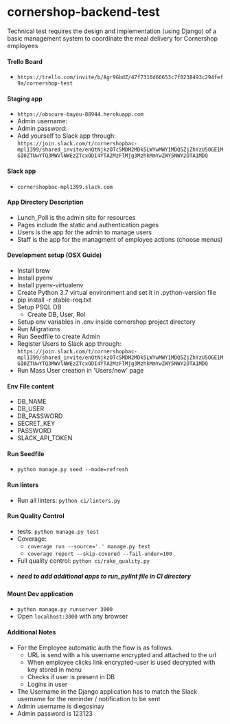 # cornershop-backend-test
Technical test requires the design and implementation (using Django) of a basic management system to coordinate the meal delivery for Cornershop employees

#### Trello Board
* `https://trello.com/invite/b/Agr9GbdZ/47f7316d66653c7f0238493c294fef9a/cornershop-test`

#### Staging app
* `https://obscure-bayou-88944.herokuapp.com`
* Admin username:
* Admin password:
* Add yourself to Slack app through: `https://join.slack.com/t/cornershopbac-mpl1399/shared_invite/enQtNjkzOTc5MDM2MDk5LWYwMWY1MDQ5ZjZhYzU5OGE1MGI0ZTUwYTQ3MWVlNWEzZTcxODI4YTA2MzFlMjg3MzhkMmYwZWY5NWY2OTA1MDQ`

#### Slack app
* `cornershopbac-mpl1399.slack.com`

#### App Directory Description
* Lunch_Poll is the admin site for resources
* Pages include the static and authentication pages
* Users is the app for the admin to manage users
* Staff is the app for the managment of employee actions (choose menus)

#### Development setup (OSX Guide)

* Install brew
* Install pyenv
* Install pyenv-virtualenv
* Create Python 3.7 virtual environment and set it in .python-version file
* pip install -r stable-req.txt
* Setup PSQL DB
   * Create DB, User, Rol
* Setup env variables in .env inside cornershop project directory
* Run Migrations
* Run Seedfile to create Admin
* Register Users to Slack app through: `https://join.slack.com/t/cornershopbac-mpl1399/shared_invite/enQtNjkzOTc5MDM2MDk5LWYwMWY1MDQ5ZjZhYzU5OGE1MGI0ZTUwYTQ3MWVlNWEzZTcxODI4YTA2MzFlMjg3MzhkMmYwZWY5NWY2OTA1MDQ`
* Run Mass User creation in 'Users/new' page

#### Env File content
* DB_NAME
* DB_USER
* DB_PASSWORD
* SECRET_KEY
* PASSWORD
* SLACK_API_TOKEN


#### Run Seedfile

* `python manage.py seed --mode=refresh`

#### Run linters

* Run all linters: `python ci/linters.py`

#### Run Quality Control

* tests: `python manage.py test`
* Coverage:
  * `coverage run --source='.' manage.py test`
  * `coverage report --skip-covered --fail-under=100`
* Full quality control: `python ci/rake_quality.py`
* ##### need to add additional apps to run_pylint file in CI directory


#### Mount Dev application
* `python manage.py runserver 3000`
* Open `localhost:3000` with any browser

#### Additional Notes
* For the Employee automatic auth the flow is as follows.
  * URL is send with a his username encrypted and attached to the url
  * When employee clicks link encrypted-user is used decrypted with key stored in menu
  * Checks if user is present in DB
  * Logins in user
* The Username in the Django application has to match the Slack username for the reminder / notification to be sent
* Admin username is diegosinay
* Admin password is 123123

